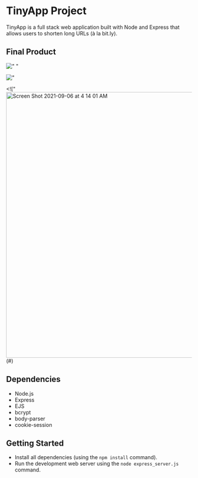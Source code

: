



# TinyApp Project

TinyApp is a full stack web application built with Node and Express that allows users to shorten long URLs (à la bit.ly).

## Final Product

!["<img width="958" alt="Screen Shot 2021-09-06 at 4 31 14 AM" src="https://user-images.githubusercontent.com/66808486/132186668-d6e57955-1cbf-44eb-883f-7650fa71c625.png">
"](#)

!["<img width="939" alt="Screen Shot 2021-09-06 at 4 30 46 AM" src="https://user-images.githubusercontent.com/66808486/132186712-bc1fd8e7-90e5-4294-b41c-c4ea3d1cfe92.png">
](#)

<!["<img width="722" alt="Screen Shot 2021-09-06 at 4 14 01 AM" src="https://user-images.githubusercontent.com/66808486/132186780-af822e77-2877-43a8-b811-83ec4e67caf1.png">(#)

## Dependencies

- Node.js
- Express
- EJS
- bcrypt
- body-parser
- cookie-session

## Getting Started

- Install all dependencies (using the `npm install` command).
- Run the development web server using the `node express_server.js` command.
